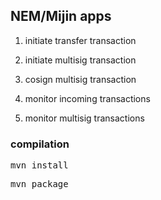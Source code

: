 ## NEM/Mijin apps ##

1) initiate transfer transaction

2) initiate multisig transaction

3) cosign multisig transaction

4) monitor incoming transactions

5) monitor multisig transactions

### compilation ###

<pre>mvn install</pre>

<pre>mvn package</pre>